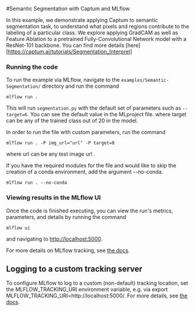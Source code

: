 #Semantic Segmentation with Captum and MLflow

In this example, we demonstrate applying Captum to semantic segmentation task, to understand what pixels and regions contribute to the labeling of a particular class. We explore applying GradCAM as well as Feature Ablation to a pretrained Fully-Convolutional Network model with a ResNet-101 backbone. You can find more details [here][https://captum.ai/tutorials/Segmentation_Interpret]


### Running the code

To run the example via MLflow, navigate to the `examples/Semantic-Segmentation/` directory and run the command

```
mlflow run .

```

This will run `segmentation.py` with the default set of parameters such as `--target=6`. You can see the default value in the MLproject file. where target can be any of the trained class out of 20 in the model.

In order to run the file with custom parameters, run the command

```
mlflow run . -P img_url="url" -P target=8
```

where url can be any test image url .

If you have the required modules for the file and would like to skip the creation of a conda environment, add the argument --no-conda.

```
mlflow run . --no-conda
```
### Viewing results in the MLflow UI

Once the code is finished executing, you can view the run's metrics, parameters, and details by running the command

```
mlflow ui
```

and navigating to [http://localhost:5000](http://localhost:5000).

For more details on MLflow tracking, see [the docs](https://www.mlflow.org/docs/latest/tracking.html#mlflow-tracking).

## Logging to a custom tracking server
To configure MLflow to log to a custom (non-default) tracking location, set the MLFLOW_TRACKING_URI environment variable, e.g. via export MLFLOW_TRACKING_URI=http://localhost:5000/. For more details, see [the docs](https://mlflow.org/docs/latest/tracking.html#where-runs-are-recorded).
